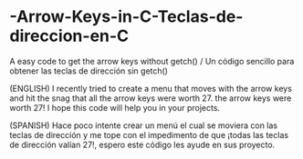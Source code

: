 # -Arrow-Keys-in-C-Teclas-de-direccion-en-C
A easy code to get the arrow keys without getch() / Un código sencillo para obtener las teclas de dirección sin getch()

(ENGLISH)
I recently tried to create a menu that moves with the arrow keys and hit the snag that all the arrow keys were worth 27. 
the arrow keys were worth 27! I hope this code will help you in your projects.

(SPANISH)
Hace poco intente crear un menú el cual se moviera con las teclas de dirección y me tope con el impedimento 
de que ¡todas las teclas de dirección valían 27!, espero este código les ayude en sus proyecto.
